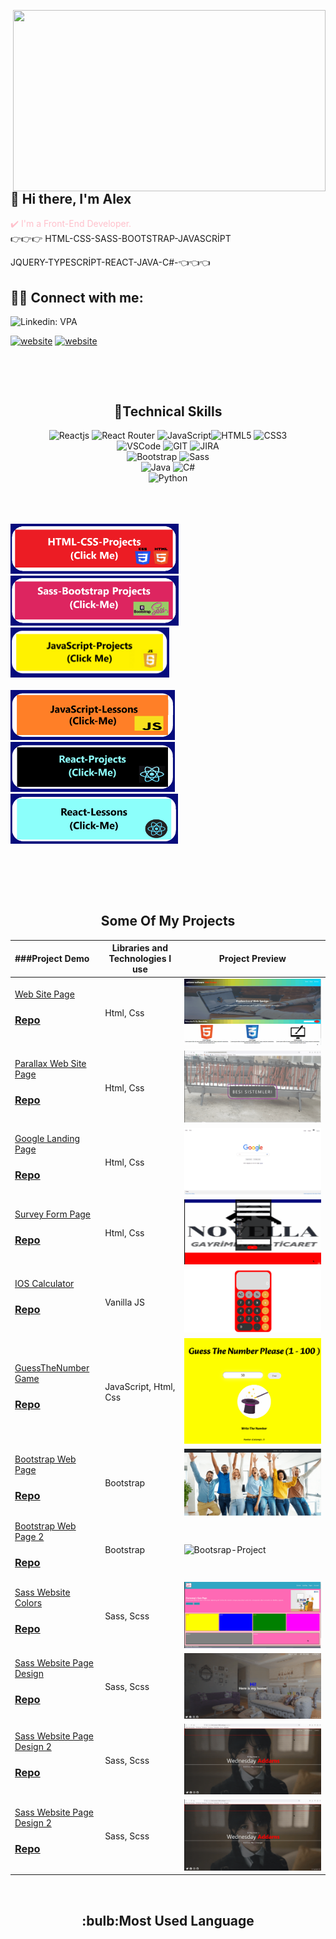 <img src="https://media.giphy.com/media/qgQUggAC3Pfv687qPC/giphy.gif" align="right" width="500" height="290"></br>

## :wave: Hi there, I'm Alex

<font color="pink"> :heavy_check_mark: I'm a Front-End Developer. </font>
</br>
👉👉👉 HTML-CSS-SASS-BOOTSTRAP-JAVASCRİPT

JQUERY-TYPESCRİPT-REACT-JAVA-C#-👈👈👈

## :man::woman: Connect with me:

![Linkedin: VPA](https://img.shields.io/badge/linkedin-%230077B5.svg?&style=for-the-badge&logo=linkedin&logoColor=white)

[![website](https://img.shields.io/badge/gmail-f1f2f6.svg?&style=for-the-badge&logo=gmail&logoColor=red)](mailto:akivv45@gmail.com)
[![website](https://img.shields.io/badge/%20-medium-black?&style=for-the-badge&logoColor=white)]()

<p align="left"> <img src="https://komarev.com/ghpvc/?username=" alt=""/></p>


</br><h2 align="center">:rocket:Technical Skills</h2>
<div align="center">
<img
        src="https://img.shields.io/badge/React-20232A?style=for-the-badge&logo=react&logoColor=61DAFB"
        alt="Reactjs"
      />
<img
        src="https://img.shields.io/badge/React_Router-CA4245?style=for-the-badge&logo=react-router&logoColor=white"
        alt="React Router"
      />
<img
        src="https://img.shields.io/badge/JavaScript-323330?style=for-the-badge&logo=javascript&logoColor=F7DF1E"
        alt="JavaScript"
      /><img
        src="https://img.shields.io/badge/HTML5-E34F26?style=for-the-badge&logo=html5&logoColor=white"
        alt="HTML5"
      />
<img
        src="https://img.shields.io/badge/CSS3-1572B6?style=for-the-badge&logo=css3&logoColor=white"
        alt="CSS3"
      />
           </br>
<img
     src="https://img.shields.io/badge/Visual_Studio_Code-0078D4?style=for-the-badge&logo=visual%20studio%20code&logoColor=white"
     alt="VSCode"
     />
        <img
      src="https://img.shields.io/badge/GIT-E44C30?style=for-the-badge&logo=git&logoColor=white"
      alt="GIT"
      />
<img
      src="https://img.shields.io/badge/Jira-0052CC?style=for-the-badge&logo=Jira&logoColor=white"
      alt="JIRA"
      />
        </br>
        <img
        src="https://img.shields.io/badge/Bootstrap-563D7C?style=for-the-badge&logo=bootstrap&logoColor=white"
        alt="Bootstrap"
      />
<img
        src="https://img.shields.io/badge/Sass-CC6699?style=for-the-badge&logo=sass&logoColor=white"
        alt="Sass"
      />
      </br>
<img
     src="https://img.shields.io/badge/java-%23ED8B00.svg?style=for-the-badge&logo=java&logoColor=white"
     alt="Java"
     />
<img
     src="https://img.shields.io/badge/c%23-%23239120.svg?style=for-the-badge&logo=c-sharp&logoColor=white"
     alt="C#"
     />
      </br>
<img
        src="https://img.shields.io/badge/Python-14354C?style=for-the-badge&logo=python&logoColor=white"
        alt="Python"
      />

</div>
</br></br></br>
<!--<div  align="center"> <img src="https://raw.githubusercontent.com/scriptex/github-contributions-snake/snake/github-contribution-grid-snake.svg" /></div>-->

<a href="https://github.com/achieve-software/Html-Css-Projects" target="_blank" style="text-decoration: none;margin-right: 25px;"><img src="./img/Html-Css.png" style="height:80px; width: fit-content;" ></a> 
<a href="https://github.com/achieve-software/Sass-Bootstrap-Projects" target="_blank" style="text-decoration: none;margin-right: 25px;"><img src="./img/sass.png" style="height:80px; width: fit-content;" ></a> 
<a href="https://github.com/achieve-software/JavaScript-Projects" target="_blank" style="text-decoration: none;margin-right: 25px;"><img src="./img/JavaScript.png" style="height:80px; width: fit-content;" ></a> 
</br></br>
<a href="https://github.com/achieve-software/JavaScript-Questions" target="_blank" style="text-decoration: none;margin-right: 25px;"><img src="./img/jjj.png" style="height:80px; width: fit-content;" ></a>
<a href="https://github.com/achieve-software/React-Projects" target="_blank" style="text-decoration: none;margin-right:"><img src="./img/React.png" style="height:80px; width: fit-content;" ></a>
<a href="https://github.com/achieve-software/React-Lessons" target="_blank" style="text-decoration: none;margin-right:"><img src="./img/React - lessons.png" style="height:80px; width: fit-content;" ></a>


</br></br>


</br>


<h2 align="center">Some Of My Projects</h2>

###Project Demo       |Libraries and Technologies I use     |Project Preview
:-------------------------|-------------------------|-------------------------
[Web Site Page](https://cosmic-queijadas-ef475f.netlify.app/) <h3>[Repo](https://github.com/achieve-software/4websitePage)</h3> | Html, Css | ![Web-Site-Page](https://raw.githubusercontent.com/achieve-software/gif/main/web.gif)
[Parallax Web Site Page](https://verdant-churros-24bd00.netlify.app/) <h3>[Repo](https://github.com/achieve-software/3parallaxweb)</h3> | Html, Css | ![Parallax-Web-Site-Page](https://raw.githubusercontent.com/achieve-software/gif/main/parallax1-min.gif)
[Google Landing Page](https://stately-boba-9ac91e.netlify.app/) <h3>[Repo](https://github.com/achieve-software/2googleLand)</h3> | Html, Css | ![GoogleLanding](https://raw.githubusercontent.com/achieve-software/gif/main/google.gif)
[Survey Form Page](https://tourmaline-tapioca-5a2336.netlify.app/) <h3>[Repo](https://github.com/achieve-software/1shop)</h3> | Html, Css | ![Survey-Form](https://raw.githubusercontent.com/achieve-software/gif/main/form1.gif)
[IOS Calculator](https://leafy-heliotrope-83764c.netlify.app/) <h3>[Repo](https://github.com/achieve-software/5IosCalculator)</h3> | Vanilla JS | ![IOS-Calculator](https://raw.githubusercontent.com/achieve-software/gif/main/cal.gif) 
[GuessTheNumber Game](https://serene-khapse-2e1043.netlify.app/) <h3>[Repo](https://github.com/achieve-software/3guessnumber)</h3> | JavaScript, Html, Css |![JavaScript-project](https://raw.githubusercontent.com/achieve-software/gif/main/guess1.gif)
[Bootstrap Web Page](https://playful-syrniki-8b0921.netlify.app/) <h3>[Repo](https://github.com/achieve-software/7bootstrap)</h3> | Bootstrap |![Bootsrap-Project]( https://raw.githubusercontent.com/achieve-software/gif/main/bs(7)-min.gif)
[Bootstrap Web Page 2](https://glowing-cucurucho-52cd3f.netlify.app/) <h3>[Repo](https://github.com/achieve-software/8bootstraplessonproject)</h3> | Bootstrap |![Bootsrap-Project]( https://raw.githubusercontent.com/achieve-software/gif/main/boot-min(1).gif)
[Sass Website Colors](https://jovial-swan-b01717.netlify.app/) <h3>[Repo](https://github.com/achieve-software/sass)</h3> | Sass, Scss |![Sass-project](https://raw.githubusercontent.com/achieve-software/gif/main/sasscolor.gif)
[Sass Website Page Design](https://fluffy-brigadeiros-21af96.netlify.app/) <h3>[Repo](https://github.com/achieve-software/6Sass)</h3> | Sass, Scss |![Sass-project](https://raw.githubusercontent.com/achieve-software/gif/main/sasss(2)-min.gif)
[Sass Website Page Design 2](https://fluffy-kashata-3244fe.netlify.app/) <h3>[Repo](https://github.com/achieve-software/sass-projesi)</h3> | Sass, Scss |![Sass-project 2](https://raw.githubusercontent.com/achieve-software/gif/main/sass-project-min.gif)
[Sass Website Page Design 2](https://fluffy-kashata-3244fe.netlify.app/) <h3>[Repo](https://github.com/achieve-software/sass-projesi)</h3> | Sass, Scss |![Sass-project 2](https://raw.githubusercontent.com/achieve-software/gif/main/sass-project-min.gif)
<div  align="center"> 
        
<br/>
        
<h2 align="center">:bulb:Most Used Language</h2>
<div  align="center">
<br/>
<img
     src="https://github-readme-stats.vercel.app/api?username=achieve-software&theme=blue-green"
     alt=""
     /> </br></br></br>
<img
     src="https://github-readme-stats.vercel.app/api/top-langs/?username=achieve-software&theme=blue-green"
     alt=""
     /> <br/>
</div>
